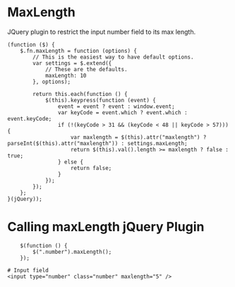 # MaxLength
JQuery plugin to restrict the input number field to its max length.

    (function ($) {
        $.fn.maxLength = function (options) {
            // This is the easiest way to have default options.
            var settings = $.extend({
                // These are the defaults.
                maxLength: 10
            }, options);

            return this.each(function () {
                $(this).keypress(function (event) {
                    event = event ? event : window.event;
                    var keyCode = event.which ? event.which : event.keyCode;
                    if (!(keyCode > 31 && (keyCode < 48 || keyCode > 57))) {
                        var maxlength = $(this).attr("maxlength") ? parseInt($(this).attr("maxlength")) : settings.maxLength;
                        return $(this).val().length >= maxlength ? false : true;
                    } else {
                        return false;
                    }
                });
            });
        };
    }(jQuery));

   # Calling maxLength jQuery Plugin
        $(function () {
            $(".number").maxLength();
        });
    
    # Input field
    <input type="number" class="number" maxlength="5" />
